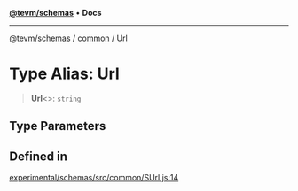 [**@tevm/schemas**](../../README.md) • **Docs**

***

[@tevm/schemas](../../modules.md) / [common](../README.md) / Url

# Type Alias: Url

> **Url**\<\>: `string`

## Type Parameters

## Defined in

[experimental/schemas/src/common/SUrl.js:14](https://github.com/qbzzt/tevm-monorepo/blob/main/experimental/schemas/src/common/SUrl.js#L14)
